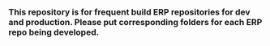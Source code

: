 ### This repository is for frequent build ERP repositories for dev and production. Please put corresponding folders for each ERP repo being developed. 
